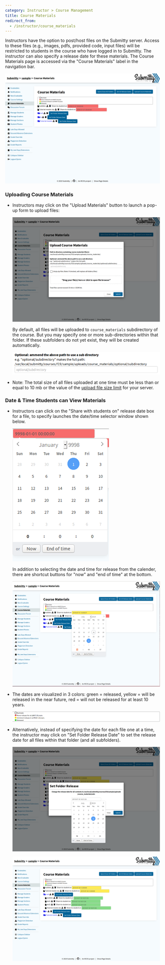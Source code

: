 ```yaml
---
category: Instructor > Course Management
title: Course Materials
redirect_from:
  - /instructor/course_materials
---
```


Instructors have the option to post/host files on the Submitty server.
Access to these files (e.g., images, pdfs, provided code, input files)
will be restricted to students in the course who have logged in to
Submitty.  The instructor can also specify a release date for these
materials.  The Course Materials page is accessed via the "Course
Materials" label in the navigation bar.

![](/images/course_materials_overview.png)


### Uploading Course Materials

* Instructors may click on the "Upload Materials" button to launch a
    pop-up form to upload files:
      
    ![](/images/course_materials_upload_form_v3.png)
      
    By default, all files will be uploaded to `course_materials`
    subdirectory of the course.  But you may specify one or more
    sub-directories within that folder.  If these subfolders do not
    yet exist, they will be created automatically.

    ![](/images/course_materials_option_subdir.png)  

* Note: The total size of all files uploaded at one time must be less
  than or equal to 10 mb or the value of the
  [upload file size limit](/sysadmin/installation/system_customization#allowing-large-student-file-upload-submissions)
  for your server.



### Date & Time Students can View Materials

* Instructors can click on the "Share with students on" release date
    box for a file, to specify launches the date/time selector window
    shown below.

    ![](/images/DatepickerClose.png)

    In addition to selecting the date and time for release from the
    calender, there are shortcut buttons for "now" and "end of time"
    at the bottom.
        
    ![](/images/DatepickerSingleSoon.png)
    
* The dates are visualized in 3 colors: green = released, yellow =
    will be released in the near future, red = will not be
    released for at least 10 years.
    
    ![](/images/course_materials_legend.png)



* Alternatively, instead of specifying the date for each file one at
    a time, the instructor may click on "Set Folder Release Date" to
    set the release date for all files within that folder (and all
    subfolders).

    ![](/images/course_materials_set_individual_now.png)

    ![](/images/course_materials_individual_folder_done.png)



